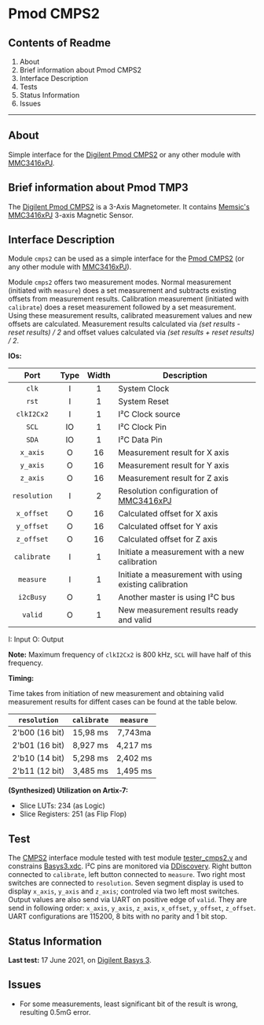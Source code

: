 # Pmod CMPS2

## Contents of Readme

1. About
2. Brief information about Pmod CMPS2
3. Interface Description
4. Tests
5. Status Information
6. Issues

---

## About

Simple interface for the [Digilent Pmod CMPS2](https://reference.digilentinc.com/reference/pmod/pmodcmps2/start) or any other module with [MMC3416xPJ](http://www.memsic.com/uploadfiles/2020/08/20200827165224614.pdf).

## Brief information about Pmod TMP3

The [Digilent Pmod CMPS2](https://reference.digilentinc.com/reference/pmod/pmodcmps2/start) is a  3-Axis Magnetometer. It contains [Memsic's MMC3416xPJ](http://www.memsic.com/uploadfiles/2020/08/20200827165224614.pdf) 3-axis Magnetic Sensor.

## Interface Description

Module `cmps2` can be used as a simple interface for the [Pmod CMPS2](https://reference.digilentinc.com/reference/pmod/pmodcmps2/start) (or any other module with [MMC3416xPJ](http://www.memsic.com/uploadfiles/2020/08/20200827165224614.pdf)).

Module `cmps2` offers two measurement modes. Normal measurement (initiated with `measure`) does a set measurement and subtracts existing offsets from measurement results. Calibration measurement (initiated with `calibrate`) does a reset measurement followed by a set measurement. Using these measurement results, calibrated measurement values and new offsets are calculated. Measurement results calculated via *(set results - reset results) / 2* and offset values calculated via *(set results + reset results) / 2*.

**IOs:**

|   Port   | Type | Width |  Description |
| :------: | :----: | :----: | ------ |
|  `clk`   |   I   | 1 | System Clock |
|  `rst`   |   I   | 1 | System Reset |
|  `clkI2Cx2`   |   I   | 1 | I²C Clock source |
|  `SCL`   |   IO   | 1 | I²C Clock Pin |
|  `SDA`   |   IO   | 1 | I²C Data Pin |
|  `x_axis`   |   O   | 16 | Measurement result for X axis |
|  `y_axis`   |   O   | 16 | Measurement result for Y axis |
|  `z_axis`   |   O   | 16 | Measurement result for Z axis |
|  `resolution`   |   I   | 2 | Resolution configuration of [MMC3416xPJ](http://www.memsic.com/uploadfiles/2020/08/20200827165224614.pdf) |
|  `x_offset`   |   O   | 16 | Calculated offset for X axis |
|  `y_offset`   |   O   | 16 | Calculated offset for Y axis |
|  `z_offset`   |   O   | 16 | Calculated offset for Z axis |
|  `calibrate`   |   I   | 1 | Initiate a measurement with a new calibration |
|  `measure`   |   I   | 1 | Initiate a measurement with using existing calibration |
|  `i2cBusy`   |   O   | 1 | Another master is using I²C bus |
|  `valid`   |   O   | 1 | New measurement results ready and valid |

I: Input  O: Output

**Note:** Maximum frequency of `clkI2Cx2` is 800 kHz, `SCL` will have half of this frequency.

**Timing:**

Time takes from initiation of new measurement and obtaining valid measurement results for diffent cases can be found at the table below.

| `resolution` | `calibrate` | `measure` |
|:---:|:---:|:---:|
| 2'b00 (16 bit)|15,98 ms|7,743ma|
| 2'b01 (16 bit)|8,927 ms|4,217 ms|
| 2'b10 (14 bit)|5,298 ms|2,402 ms|
| 2'b11 (12 bit)|3,485 ms|1,495 ms|

**(Synthesized) Utilization on Artix-7:**

* Slice LUTs: 234 (as Logic)
* Slice Registers: 251 (as Flip Flop)

## Test

The [CMPS2](https://reference.digilentinc.com/reference/pmod/pmodcmps2/start) interface module tested with test module [tester_cmps2.v](Test/tester_cmps2.v) and constrains [Basys3.xdc](Test/Basys3.xdc). I²C pins are monitored via [DDiscovery](https://reference.digilentinc.com/reference/instrumentation/digital-discovery/start). Right button connected to `calibrate`, left button connected to `measure`. Two right most switches are connected to `resolution`. Seven segment display is used to display `x_axis`, `y_axis` and `z_axis`; controled via two left most switches. Output values are also send via UART on positive edge of `valid`. They are send in following order: `x_axis`, `y_axis`, `z_axis`, `x_offset`, `y_offset`, `z_offset`. UART configurations are 115200, 8 bits with no parity and 1 bit stop.

## Status Information

**Last test:** 17 June 2021, on [Digilent Basys 3](https://reference.digilentinc.com/reference/programmable-logic/basys-3/reference-manual).

## Issues

* For some measurements, least significant bit of the result is wrong, resulting 0.5mG error.
